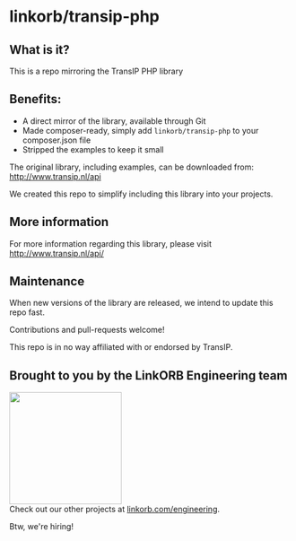 # linkorb/transip-php

## What is it?

This is a repo mirroring the TransIP PHP library

## Benefits:

* A direct mirror of the library, available through Git
* Made composer-ready, simply add `linkorb/transip-php` to your composer.json file
* Stripped the examples to keep it small

The original library, including examples, can be downloaded from: http://www.transip.nl/api

We created this repo to simplify including this library into your projects.

## More information

For more information regarding this library, please visit http://www.transip.nl/api/

## Maintenance

When new versions of the library are released, we intend to update this repo fast.

Contributions and pull-requests welcome!

This repo is in no way affiliated with or endorsed by TransIP.

## Brought to you by the LinkORB Engineering team

<img src="http://www.linkorb.com/d/meta/tier1/images/linkorbengineering-logo.png" width="200px" /><br />
Check out our other projects at [linkorb.com/engineering](http://www.linkorb.com/engineering).

Btw, we're hiring!

